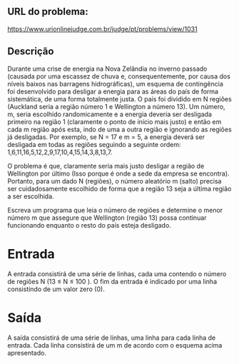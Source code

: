 ## URL do problema:

https://www.urionlinejudge.com.br/judge/pt/problems/view/1031

## Descrição

Durante uma crise de energia na Nova Zelândia no inverno passado (causada por uma escassez de chuva e, consequentemente, por causa dos níveis baixos nas barragens hidrográficas), um esquema de contingência foi desenvolvido para desligar a energia para as áreas do país de forma sistemática, de uma forma totalmente justa. O país foi dividido em N regiões (Auckland seria a região número 1 e Wellington a número 13). Um número, m, seria escolhido randomicamente e a energia deveria ser desligada primeiro na região 1 (claramente o ponto de início mais justo) e então em cada m região após esta, indo de uma a outra região e ignorando as regiões já desligadas. Por exemplo, se N = 17 e m = 5, a energia deverá ser desligada em todas as regiões seguindo a seguinte ordem: 1,6,11,16,5,12,2,9,17,10,4,15,14,3,8,13,7.

O problema é que, claramente seria mais justo desligar a região de Wellington por último (Isso porque é onde a sede da empresa se encontra). Portanto, para um dado N (regiões), o número aleatório m (salto) precisa ser cuidadosamente escolhido de forma que a região 13 seja a última região a ser escolhida.

Escreva um programa que leia o número de regiões e determine o menor número m que assegure que Wellington (região 13) possa continuar funcionando enquanto o resto do país esteja desligado.

# Entrada
A entrada consistirá de uma série de linhas, cada uma contendo o número de regiões N (13 ≤ N ≤ 100 ). O fim da entrada é indicado por uma linha consistindo de um valor zero (0).

# Saída
A saída consistirá de uma série de linhas, uma linha para cada linha de entrada. Cada linha consistirá de um m de acordo com o esquema acima apresentado.
